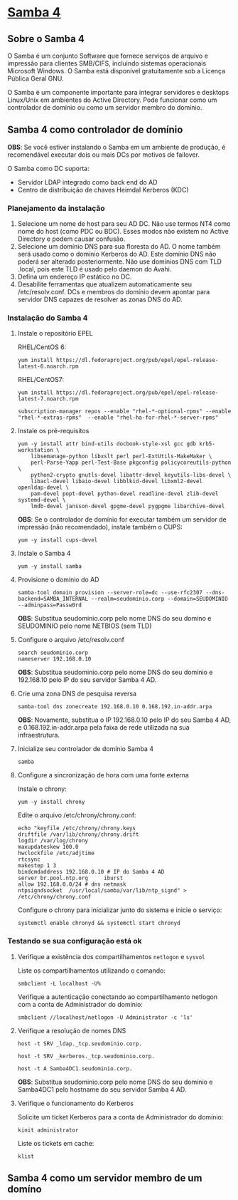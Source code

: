 # [Samba 4](https://www.samba.org/)

## Sobre o Samba 4

O Samba é um conjunto Software que fornece serviços de arquivo e impressão para clientes SMB/CIFS, incluindo sistemas operacionais Microsoft Windows. O Samba está disponível gratuitamente sob a Licença Pública Geral GNU.

O Samba é um componente importante para integrar servidores e desktops Linux/Unix em ambientes do Active Directory. Pode funcionar como um controlador de domínio ou como um servidor membro do domínio.

## Samba 4 como controlador de domínio

**OBS**: Se você estiver instalando o Samba em um ambiente de produção, é recomendável executar dois ou mais DCs por motivos de failover.

O Samba como DC suporta:

- Servidor LDAP integrado como back end do AD
- Centro de distribuição de chaves Heimdal Kerberos (KDC)

### Planejamento da instalação

1. Selecione um nome de host para seu AD DC. Não use termos NT4 como nome do host (como PDC ou BDC). Esses modos não existem no Active Directory e podem causar confusão.
2. Selecione um domínio DNS para sua floresta do AD. O nome também será usado como o domínio Kerberos do AD. Este domínio DNS não poderá ser alterado posteriormente. Não use domínios DNS com TLD .local, pois este TLD é usado pelo daemon do Avahi.
3. Defina um endereço IP estático no DC.
4. Desabilite ferramentas que atualizem automaticamente seu /etc/resolv.conf. DCs e membros do domínio devem apontar para servidor DNS capazes de resolver as zonas DNS do AD.

### Instalação do Samba 4

1. Instale o repositório EPEL

    RHEL/CentOS 6:

    ```yum install https://dl.fedoraproject.org/pub/epel/epel-release-latest-6.noarch.rpm```

    RHEL/CentOS7:

    ```yum install https://dl.fedoraproject.org/pub/epel/epel-release-latest-7.noarch.rpm```

    ```subscription-manager repos --enable "rhel-*-optional-rpms" --enable "rhel-*-extras-rpms"  --enable "rhel-ha-for-rhel-*-server-rpms"```

2. Instale os pré-requisitos

    ```
    yum -y install attr bind-utils docbook-style-xsl gcc gdb krb5-workstation \
        libsemanage-python libxslt perl perl-ExtUtils-MakeMaker \
        perl-Parse-Yapp perl-Test-Base pkgconfig policycoreutils-python \
        python2-crypto gnutls-devel libattr-devel keyutils-libs-devel \
        libacl-devel libaio-devel libblkid-devel libxml2-devel openldap-devel \
        pam-devel popt-devel python-devel readline-devel zlib-devel systemd-devel \
        lmdb-devel jansson-devel gpgme-devel pygpgme libarchive-devel
    ```

    **OBS**: Se o controlador de domínio for executar também um servidor de impressão (não recomendado), instale também o CUPS:

    ```yum -y install cups-devel```

3. Instale o Samba 4

    ```yum -y install samba```

4. Provisione o domínio do AD

    ```samba-tool domain provision --server-role=dc --use-rfc2307 --dns-backend=SAMBA_INTERNAL --realm=seudominio.corp --domain=SEUDOMINIO --adminpass=Passw0rd```

    **OBS**: Substitua seudominio.corp pelo nome DNS do seu domíno e SEUDOMINIO pelo nome NETBIOS (sem TLD)

5. Configure o arquivo /etc/resolv.conf

    ```
    search seudominio.corp
    nameserver 192.168.0.10
    ```

    **OBS**: Substitua seudominio.corp pelo nome DNS do seu domínio e 192.168.10 pelo IP do seu servidor Samba 4 AD.

6. Crie uma zona DNS de pesquisa reversa

    ```samba-tool dns zonecreate 192.168.0.10 0.168.192.in-addr.arpa```

    **OBS**: Novamente, substitua o IP 192.168.0.10 pelo IP do seu Samba 4 AD, e 0.168.192.in-addr.arpa pela faixa de rede utilizada na sua infraestrutura.

7. Inicialize seu controlador de domínio Samba 4

    ```samba```

8. Configure a sincronização de hora com uma fonte externa

    Instale o chrony:

    ```yum -y install chrony```

    Edite o arquivo /etc/chrony/chrony.conf:

    ```
    echo "keyfile /etc/chrony/chrony.keys
    driftfile /var/lib/chrony/chrony.drift
    logdir /var/log/chrony
    maxupdateskew 100.0
    hwclockfile /etc/adjtime
    rtcsync
    makestep 1 3
    bindcmdaddress 192.168.0.10 # IP do Samba 4 AD
    server br.pool.ntp.org     iburst
    allow 192.168.0.0/24 # dns netmask
    ntpsigndsocket  /usr/local/samba/var/lib/ntp_signd" > /etc/chrony/chrony.conf
    ```

    Configure o chrony para inicializar junto do sistema e inicie o serviço:

    ```systemctl enable chronyd && systemctl start chronyd```

### Testando se sua configuração está ok

1. Verifique a existência dos compartilhamentos ```netlogon``` e ```sysvol```

    Liste os compartilhamentos utilizando o comando:

    ```smbclient -L localhost -U%```

    Verifique a autenticação conectando ao compartilhamento netlogon com a conta de Administrador do domínio:

    ```smbclient //localhost/netlogon -U Administrator -c 'ls'```

2. Verifique a resolução de nomes DNS

    ```host -t SRV _ldap._tcp.seudominio.corp.```

    ```host -t SRV _kerberos._tcp.seudominio.corp.```

    ```host -t A Samba4DC1.seudominio.corp.```

    **OBS**: Substitua seudominio.corp pelo nome DNS do seu domínio e Samba4DC1 pelo hostname do seu servidor Samba 4 AD.

3. Verifique o funcionamento do Kerberos

    Solicite um ticket Kerberos para a conta de Administrador do domínio:

    ```kinit administrator```

    Liste os tickets em cache:

    ```klist```

## Samba 4 como um servidor membro de um domíno
